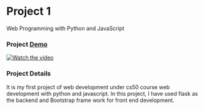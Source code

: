 # Project 1

Web Programming with Python and JavaScript


### Project [Demo](https://www.youtube.com/watch?v=Vy_t64Z2twk&t=90s)

[![Watch the video](http://i3.ytimg.com/vi/Vy_t64Z2twk/maxresdefault.jpg)](https://www.youtube.com/watch?v=Vy_t64Z2twk&t=90s)

### Project Details

It is my first project of web development under cs50 course web development with python and javascript. In this project, I have used flask as the backend and Bootstrap frame work for front end development.

